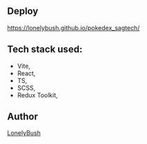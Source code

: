 ## Deploy

https://lonelybush.github.io/pokedex_sagtech/

## Tech stack used:
- Vite,
- React,
- TS,
- SCSS,
- Redux Toolkit,

## Author
[LonelyBush](https://github.com/LonelyBush)
